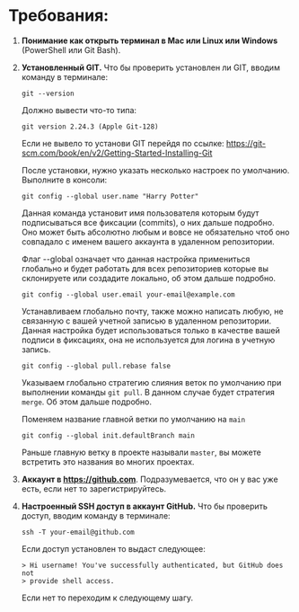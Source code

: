 # Требования:

1. **Понимание как открыть терминал в Mac или Linux или Windows** (PowerShell или Git Bash).
2. **Установленный GIT.** Что бы проверить установлен ли GIT, вводим команду в терминале:
    ```
    git --version
    ```
   Должно вывести что-то типа:
    ```
    git version 2.24.3 (Apple Git-128)
    ```
   Если не вывело то установи GIT перейдя по ссылке: https://git-scm.com/book/en/v2/Getting-Started-Installing-Git

   После установки, нужно указать несколько настроек по умолчанию. Выполните в консоли:

    ```
    git config --global user.name "Harry Potter"
    ```

   Данная команда установит имя пользователя которым будут подписываться все фиксации (commits), о них дальше подробно. Оно может быть абсолютно любым и вовсе не обязательно чтоб оно совпадало с именем вашего аккаунта в удаленном репозитории.

   Флаг --global означает что данная настройка примениться глобально и будет работать для всех репозиториев которые вы склонируете или создадите локально, об этом дальше подробно.

    ```
    git config --global user.email your-email@example.com
    ```
   
   Устанавливаем глобально почту, также можно написать любую, не связанную с вашей учетной записью в удаленном репозитории. Данная настройка будет использоваться только в качестве вашей подписи в фиксациях, она не используется для логина в учетную запись.

    ```
    git config --global pull.rebase false
    ```

   Указываем глобально стратегию слияния веток по умолчанию при выполнении команды `git pull`. В данном случае будет стратегия `merge`. Об этом дальше подробно.

   Поменяем название главной ветки по умолчанию на `main`

   ```
   git config --global init.defaultBranch main
   ```
   
   Раньше главную ветку в проекте называли `master`, вы можете встретить это названия во многих проектах.

3. **Аккаунт в https://github.com**. Подразумевается, что он у вас уже есть, если нет то зарегистрируйтесь.
4. **Настроенный SSH доступ в аккаунт GitHub.** Что бы проверить доступ, вводим команду в терминале:
    ```
    ssh -T your-email@github.com
    ```
   Если доступ установлен то выдаст следующее:
    ```
    > Hi username! You've successfully authenticated, but GitHub does not 
    > provide shell access.
    ```
   Если нет то переходим к следующему шагу.

